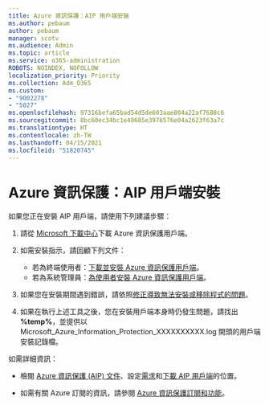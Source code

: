 ```yaml
---
title: Azure 資訊保護：AIP 用戶端安裝
ms.author: pebaum
author: pebaum
manager: scotv
ms.audience: Admin
ms.topic: article
ms.service: o365-administration
ROBOTS: NOINDEX, NOFOLLOW
localization_priority: Priority
ms.collection: Adm_O365
ms.custom:
- "9002278"
- "5027"
ms.openlocfilehash: 97316befa65bad54d5de603aae804a22af7688c6
ms.sourcegitcommit: 8bc60ec34bc1e40685e3976576e04a2623f63a7c
ms.translationtype: HT
ms.contentlocale: zh-TW
ms.lasthandoff: 04/15/2021
ms.locfileid: "51820745"
---
```

# <a name="azure-information-protection-aip-client-installation"></a>Azure 資訊保護：AIP 用戶端安裝

如果您正在安裝 AIP 用戶端，請使用下列建議步驟：

1. 請從 [Microsoft 下載中心](https://www.microsoft.com/download/details.aspx?id=53018)下載 Azure 資訊保護用戶端。

2. 如需安裝指示，請回顧下列文件：

    - 若為終端使用者：[下載並安裝 Azure 資訊保護用戶端](https://docs.microsoft.com/azure/information-protection/rms-client/install-client-app)。
    - 若為系統管理員：[為使用者安裝 Azure 資訊保護用戶端](https://docs.microsoft.com/azure/information-protection/rms-client/client-admin-guide-install)。

3. 如果您在安裝期間遇到錯誤，請依照[修正導致無法安裝或移除程式的問題](https://support.microsoft.com/help/17588/windows-fix-problems-that-block-programs-being-installed-or-removed)。

4. 如果在執行上述工具之後，您在安裝用戶端本身時仍發生問題，請找出 **%temp%**，並提供以 Microsoft_Azure_Information_Protection_XXXXXXXXXX.log 開頭的用戶端安裝記錄檔。

如需詳細資訊：

- 檢閱 [Azure 資訊保護 (AIP) 文件](https://docs.microsoft.com/azure/information-protection/what-is-information-protection)、設定[需求](https://docs.microsoft.com/azure/information-protection/get-started/requirements)和[下載 AIP 用戶端](https://www.microsoft.com/download/details.aspx?id=53018)的位置。

- 如需有關 Azure 訂閱的資訊，請參閱 [Azure 資訊保護訂閱和功能](https://azure.microsoft.com/pricing/details/information-protection)。
